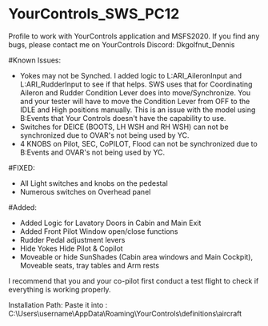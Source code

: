 # YourControls_SWS_PC12
Profile to work with YourControls application and MSFS2020. If you find any bugs, please contact me on YourControls Discord: Dkgolfnut_Dennis 

#Known Issues:
  - Yokes may not be Synched. I added logic to L:ARI_AileronInput and L:ARI_RudderInput to see if that helps. SWS uses that for Coordinating Aileron and Rudder
     Condition Lever does into move/Synchronize. You and your tester will have to move the Condition Lever from OFF to the IDLE and High  positions manually.
     This is an issue with the model using B:Events that Your Controls doesn't have the capability to use.
  - Switches for DEICE (BOOTS, LH WSH and RH WSH) can not be synchronized due to OVAR's not being used by YC.
  - 4 KNOBS on Pilot, SEC, CoPILOT, Flood can not be synchronized due to B:Events and OVAR's not being used by YC.

#FIXED:
   - All Light switches and knobs on the pedestal
   - Numerous switches on Overhead panel

#Added:
  - Added Logic for Lavatory Doors in Cabin and Main Exit
  - Added Front Pilot Window open/close functions
  - Rudder Pedal adjustment levers
  - Hide Yokes Hide Pilot & Copilot
  - Moveable or hide SunShades (Cabin area windows and Main Cockpit), Moveable seats, tray tables and Arm rests

I recommend that you and your co-pilot first conduct a test flight to check if everything is working properly.

Installation Path: Paste it into : C:\Users\username\AppData\Roaming\YourControls\definitions\aircraft
